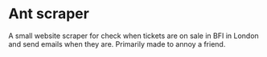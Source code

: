 # Ant scraper

A small website scraper for check when tickets are on sale in BFI in London and send emails when they are.
Primarily made to annoy a friend.

